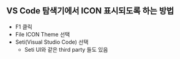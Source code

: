 ## VS Code 탐색기에서 ICON 표시되도록 하는 방법
- F1 클릭
- File ICON Theme 선택
- Seti(Visual Studio Code) 선택
    - Seti UI와 같은 third party 들도 있음